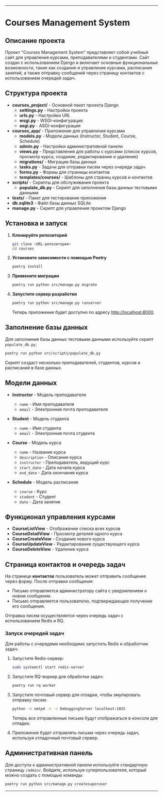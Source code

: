 ---

# Courses Management System

## Описание проекта

Проект "Courses Management System" представляет собой учебный сайт для управления курсами, преподавателями и студентами. Сайт создан с использованием Django и включает основные функциональные возможности, такие как создание и управление курсами, расписание занятий, а также отправку сообщений через страницу контактов с использованием очередей задач.

## Структура проекта

- **courses_project/** - Основной пакет проекта Django
  - **settings.py** - Настройки проекта
  - **urls.py** - Настройки URL
  - **wsgi.py** - WSGI-конфигурация
  - **asgi.py** - ASGI-конфигурация
- **courses_app/** - Приложение для управления курсами
  - **models.py** - Модели данных (Instructor, Student, Course, Schedule)
  - **admin.py** - Настройки административной панели
  - **views.py** - Представления для работы с курсами (список курсов, просмотр курса, создание, редактирование и удаление)
  - **migrations/** - Миграции базы данных
  - **tasks.py** - Задачи для отправки писем через очереди задач
  - **forms.py** - Формы для страницы контактов
  - **templates/courses/** - Шаблоны для страниц курсов и контактов
- **scripts/** - Скрипты для обслуживания проекта
  - **populate_db.py** - Скрипт для заполнения базы данных тестовыми данными
- **tests/** - Пакет для тестирования приложения
- **db.sqlite3** - Файл базы данных SQLite
- **manage.py** - Скрипт для управления проектом Django

## Установка и запуск

1. **Клонируйте репозиторий**

   ```bash
   git clone <URL-репозитория>
   cd courses
   ```

2. **Установите зависимости с помощью Poetry**

   ```bash
   poetry install
   ```

3. **Примените миграции**

   ```bash
   poetry run python src/manage.py migrate
   ```

4. **Запустите сервер разработки**

   ```bash
   poetry run python src/manage.py runserver
   ```

   Теперь приложение будет доступно по адресу [http://localhost:8000](http://localhost:8000).

## Заполнение базы данных

Для заполнения базы данных тестовыми данными используйте скрипт `populate_db.py`:

```bash
poetry run python src/scripts/populate_db.py
```

Скрипт создаст несколько преподавателей, студентов, курсов и расписаний в базе данных.

## Модели данных

- **Instructor** - Модель преподавателя
  - `name` - Имя преподавателя
  - `email` - Электронная почта преподавателя

- **Student** - Модель студента
  - `name` - Имя студента
  - `email` - Электронная почта студента

- **Course** - Модель курса
  - `name` - Название курса
  - `description` - Описание курса
  - `instructor` - Преподаватель, ведущий курс
  - `start_date` - Дата начала курса
  - `end_date` - Дата окончания курса

- **Schedule** - Модель расписания
  - `course` - Курс
  - `student` - Студент
  - `date` - Дата занятия

## Функционал управления курсами

- **CourseListView** - Отображение списка всех курсов
- **CourseDetailView** - Просмотр деталей одного курса
- **CourseCreateView** - Создание нового курса
- **CourseUpdateView** - Редактирование существующего курса
- **CourseDeleteView** - Удаление курса

## Страница контактов и очередь задач

На странице **контактов** пользователь может отправить сообщение через форму. После отправки сообщения:

- Письмо отправляется администратору сайта с уведомлением о новом сообщении.
- Письмо отправляется пользователю, подтверждающее получение его сообщения.

Отправка писем осуществляется через очередь задач с использованием Redis и RQ. 

### Запуск очередей задач

Для работы с очередями необходимо запустить Redis и обработчик задач:

1. Запустите Redis-сервер:
   ```bash
   sudo systemctl start redis-server
   ```

2. Запустите RQ-воркер для обработки задач:
   ```bash
   poetry run rq worker
   ```

3. Запустите почтовый сервер для отладки, чтобы эмулировать отправку писем:

   ```bash
   python -m smtpd -n -c DebuggingServer localhost:1025
   ```

   Теперь все отправленные письма будут отображаться в консоли для отладки.

4. Приложение будет отправлять письма через очередь задач, используя отладочный почтовый сервер.

## Административная панель

Для доступа к административной панели используйте стандартную страницу `/admin/`. Войдите, используя суперпользователя, который можно создать с помощью команды:

```bash
poetry run python src/manage.py createsuperuser
```

---